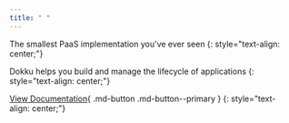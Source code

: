 ```yaml
---
title: " "
---
```

The smallest PaaS implementation you've ever seen
{: style="text-align: center;"}

Dokku helps you build and manage the lifecycle of applications
{: style="text-align: center;"}


[View Documentation](getting-started/installation/){ .md-button .md-button--primary }
{: style="text-align: center;"}
